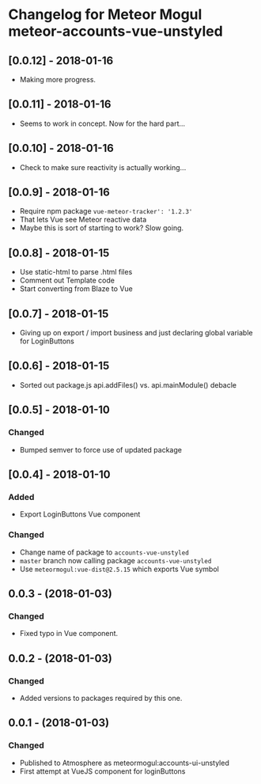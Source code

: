 # Changelog for Meteor Mogul meteor-accounts-vue-unstyled

## [0.0.12] - 2018-01-16

- Making more progress.

## [0.0.11] - 2018-01-16

- Seems to work in concept.  Now for the hard part...

## [0.0.10] - 2018-01-16

- Check to make sure reactivity is actually working...

## [0.0.9] - 2018-01-16

- Require npm package `vue-meteor-tracker': '1.2.3'`
- That lets Vue see Meteor reactive data
- Maybe this is sort of starting to work?  Slow going.

## [0.0.8] - 2018-01-15

- Use static-html to parse .html files
- Comment out Template code
- Start converting from Blaze to Vue

## [0.0.7] - 2018-01-15

- Giving up on export / import business and just declaring global variable for LoginButtons

## [0.0.6] - 2018-01-15

- Sorted out package.js api.addFiles() vs. api.mainModule() debacle

## [0.0.5] - 2018-01-10

### Changed

* Bumped semver to force use of updated package

## [0.0.4] - 2018-01-10

### Added

* Export LoginButtons Vue component

### Changed

* Change name of package to `accounts-vue-unstyled`
* `master` branch now calling package `accounts-vue-unstyled`
* Use `meteormogul:vue-dist@2.5.15` which exports Vue symbol

## 0.0.3 - (2018-01-03)

### Changed

* Fixed typo in Vue component.

## 0.0.2 - (2018-01-03)

### Changed

* Added versions to packages required by this one.

## 0.0.1 - (2018-01-03)

### Changed

* Published to Atmosphere as meteormogul:accounts-ui-unstyled
* First attempt at VueJS component for loginButtons
